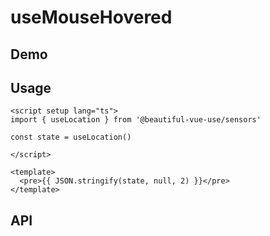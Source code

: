 # useMouseHovered

## Demo

## Usage

```vue
<script setup lang="ts">
import { useLocation } from '@beautiful-vue-use/sensors'

const state = useLocation()

</script>

<template>
  <pre>{{ JSON.stringify(state, null, 2) }}</pre>
</template>

```

## API
